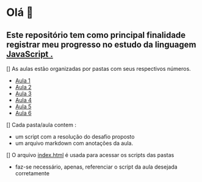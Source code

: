 # Olá 👋

## Este repositório tem como principal finalidade registrar meu progresso no estudo da linguagem [JavaScript .](https://developer.mozilla.org/pt-BR/docs/Web/JavaScript)

[] As aulas estão organizadas por pastas com seus respectivos números.   
  - [Aula 1](./01/)
  - [Aula 2](./02/)
  - [Aula 3](./03/)
  - [Aula 4](./04/)
  - [Aula 5](./05/)
  - [Aula 6](./06/)

[] Cada pasta/aula contem :
  - um script com a resolução do desafio proposto
  - um arquivo markdown com anotações da aula.

[] O arquivo [index.html](./index.html) é usada para acessar os scripts das pastas
  - faz-se necessário, apenas, referenciar o script da aula desejada corretamente
